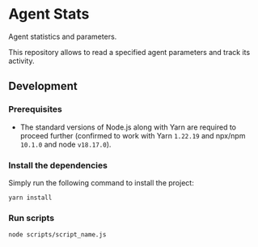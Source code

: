 # Agent Stats
Agent statistics and parameters.

This repository allows to read a specified agent parameters and track its activity.

## Development

### Prerequisites
- The standard versions of Node.js along with Yarn are required to proceed further (confirmed to work with Yarn `1.22.19` and npx/npm `10.1.0` and node `v18.17.0`).

### Install the dependencies
Simply run the following command to install the project:
```
yarn install
```

### Run scripts
```
node scripts/script_name.js
```
